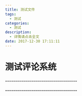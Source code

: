 ```yaml
---
title: 测试文件
tags:
  - 测试
categories:
  - 测试
description:
  - 详情请点击全文
date: 2017-12-30 17:11:11
---
```



# 测试评论系统



**------------------------------------**
<script type="text/javascript" src="https://api.imjad.cn/hitokoto/?encode=js&charset=utf-8"></script>
<strong id="hitokoto"><script>hitokoto()</script></strong>
**------------------------------------**